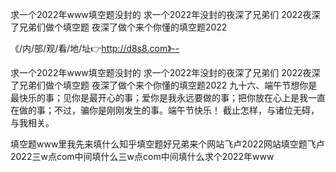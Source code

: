 求一个2022年www填空题没封的
求一个2022年没封的夜深了兄弟们
2022夜深了兄弟们做个填空题
夜深了做个来个你懂的填空题2022


《/内/部/观/看/地/址👉http://d8s8.com》--

求一个2022年www填空题没封的
求一个2022年没封的夜深了兄弟们
2022夜深了兄弟们做个填空题
夜深了做个来个你懂的填空题2022
	九十六、端午节想你是最快乐的事；见你是最开心的事；爱你是我永远要做的事；把你放在心上是我一直在做的事；不过，骗你是刚刚发生的事。端午节快乐！
截止怎样，与诸位无碍，与我相关。





填空题www里我先来填什么知乎填空题好兄弟来个网站飞卢2022网站填空题飞卢2022三w点com中间填什么三w点com中间填什么求个2022年www
